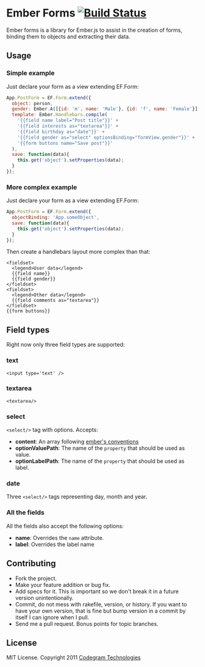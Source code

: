 # Ember Forms [![Build Status](https://secure.travis-ci.org/codegram/ember-forms.png?branch=master)](http://travis-ci.org/codegram/ember-forms)

Ember forms is a library for Ember.js to assist in the creation of forms,
binding them to objects and extracting their data.

## Usage

### Simple example

Just declare your form as a view extending EF.Form:

```Javascript
App.PostForm = EF.Form.extend({
  object: person,
  gender: Ember.A([{id: 'm', name: 'Male'}, {id: 'f', name: 'Female'}]),
  template: Ember.Handlebars.compile(
    '{{field name label="Post title"}}' +
    '{{field interests as="textarea"}}' +
    '{{field birthday as="date"}}' +
    '{{field gender as="select" optionsBinding="formView.gender"}}' +
    '{{form buttons name="Save post"}}'
  ),
  save: function(data){
    this.get('object').setProperties(data);
  }
});
```

### More complex example

Just declare your form as a view extending EF.Form:

```Javascript
App.PostForm = EF.Form.extend({
  objectBinding: 'App.someObject',
  save: function(data){
    this.get('object').setProperties(data);
  }
});
```

Then create a handlebars layout more complex than that:

```Handlebars
<fieldset>
  <legend>User data</legend>
  {{field name}}
  {{field gender}}
</fieldset>
<fieldset>
  <legend>Other data</legend>
  {{field comments as="textarea"}}
</fieldset>
{{form buttons}}
```

## Field types

Right now only three field types are supported:

### text
`<input type='text' />`

### textarea
`<textarea/>`

### select
`<select/>` tag with options. Accepts:

* **content**: An array following [ember's conventions](http://docs.emberjs.com/#doc=Ember.Select&method=content&src=false)
* **optionValuePath**: The name of the `property` that should be used as value.
* **optionLabelPath**: The name of the `property` that should be used as label.

### date
Three `<select/>` tags representing day, month and year.

### All the fields

All the fields also accept the following options:
* **name**: Overrides the `name` attribute.
* **label**: Overrides the label name

## Contributing

* Fork the project.
* Make your feature addition or bug fix.
* Add specs for it. This is important so we don't break it in a future
  version unintentionally.
* Commit, do not mess with rakefile, version, or history.
  If you want to have your own version, that is fine but bump version
  in a commit by itself I can ignore when I pull.
* Send me a pull request. Bonus points for topic branches.

## License

MIT License. Copyright 2011 [Codegram Technologies](http://codegram.com)
